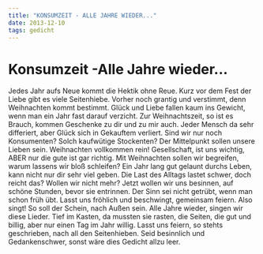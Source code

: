 ```yaml
---
title: "KONSUMZEIT - ALLE JAHRE WIEDER..."
date: 2013-12-10
tags: gedicht
---
```

# Konsumzeit -Alle Jahre wieder...

Jedes Jahr aufs Neue
kommt die Hektik ohne Reue.
Kurz vor dem Fest der Liebe
gibt es viele Seitenhiebe.
Vorher noch grantig und verstimmt,
denn Weihnachten kommt bestimmt.
Glück und Liebe fallen kaum ins Gewicht,
wenn man ein Jahr fast darauf verzicht.
Zur Weihnachtszeit, so ist es Brauch,
kommen Geschenke zu dir und zu mir auch.
Jeder Mensch da sehr differiert,
aber Glück sich in Gekauftem verliert.
Sind wir nur noch Konsumenten?
Solch kaufwütige Stockenten?
Der Mittelpunkt sollen unsere Lieben sein.
Weihnachten vollkommen rein!
Gesellschaft, ist uns wichtig,
ABER nur die gute ist gar richtig.
Mit Weihnachten sollen wir begreifen,
warum lassens wir bloß schleifen?
 Ein Jahr lang gut gelaunt durchs Leben,
kann nicht nur dir sehr viel geben.
Die Last des Alltags lastet schwer,
doch reicht das? Wollen wir nicht mehr?
Jetzt wollen wir uns besinnen,
auf schöne Stunden, bevor sie entrinnen.
Der Sinn sei nicht getrübt,
wenn man schon früh übt.
Lasst uns fröhlich und beschwingt,
gemeinsam feiern. Also singt!
So soll der Schein,
nach Außen sein.
Alle Jahre wieder,
singen wir diese Lieder.
Tief im Kasten,
da mussten sie rasten,
die Seiten, die gut und billig,
aber nur einen Tag im Jahr willig.
Lasst uns feiern, so stehts geschrieben,
nach all den Seitenhieben.
Seid besinnlich und Gedankenschwer,
sonst wäre dies Gedicht allzu leer.

